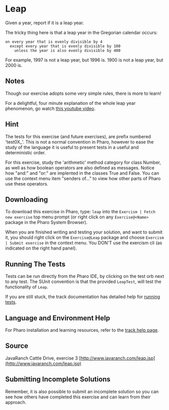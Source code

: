 # Leap

Given a year, report if it is a leap year.

The tricky thing here is that a leap year in the Gregorian calendar occurs:

```text
on every year that is evenly divisible by 4
  except every year that is evenly divisible by 100
    unless the year is also evenly divisible by 400
```

For example, 1997 is not a leap year, but 1996 is.  1900 is not a leap
year, but 2000 is.

## Notes

Though our exercise adopts some very simple rules, there is more to
learn!

For a delightful, four minute explanation of the whole leap year
phenomenon, go watch [this youtube video][video].

[video]: http://www.youtube.com/watch?v=xX96xng7sAE


## Hint

The tests for this exercise (and future exercises), are prefix numbered 'test0X_'. This is not a normal convention in Pharo, however to ease the study of the language it is useful to present tests in a useful and deterministic order.For this exercise, study the 'arithmetic' method category for class Number, as well as how boolean operators are also defined as messages. Notice how "and:" and "or:" are implented in the classes True and False. You can use the context menu item "senders of..." to view how other parts of Pharo use these operators.


## Downloading

To download this exercise in Pharo, type: `leap` into the `Exercism | Fetch new exercise` top menu prompt (or right click on any `Exercise@<Name>` package in the Pharo System Browser).

When you are finished writing and testing your solution, and want to submit it, you should right click on the `Exercise@Leap` package and choose `Exercism | Submit exercise` in the context menu. You DON'T use the exercism cli (as indicated on the right hand panel).

## Running The Tests

Tests can be run directly from the Pharo IDE, by clicking on the test orb next to any test.
The SUnit convention is that the provided `LeapTest`, will test the functionality of `Leap`.

If you are still stuck, the track documentation has detailed help for [running tests](https://exercism.io/tracks/pharo/tests).

## Language and Environment Help

For Pharo installation and learning resources, refer to the [track help page](https://exercism.io/tracks/pharo/learning).


## Source

JavaRanch Cattle Drive, exercise 3 [http://www.javaranch.com/leap.jsp](http://www.javaranch.com/leap.jsp)


## Submitting Incomplete Solutions

Remember, it is also possible to submit an incomplete solution so you can see how others have completed this exercise and can learn from their approach.
